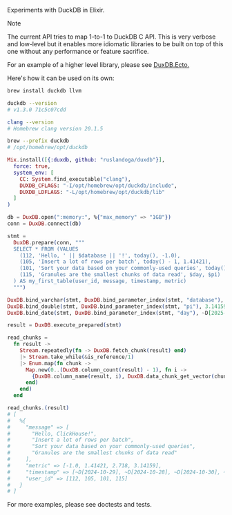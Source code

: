 Experiments with DuckDB in Elixir.

> [!NOTE]
>
> The current API tries to map 1-to-1 to DuckDB C API.
> This is very verbose and low-level but it enables more idiomatic libraries to be built on top of this one without any performance or feature sacrifice.
> 
> For an example of a higher level library, please see [DuxDB.Ecto.](https://github.com/ruslandoga/duxdb_ecto)

Here's how it can be used on its own:

```sh
brew install duckdb llvm

duckdb --version
# v1.3.0 71c5c07cdd

clang --version
# Homebrew clang version 20.1.5

brew --prefix duckdb
# /opt/homebrew/opt/duckdb
```

```elixir
Mix.install([{:duxdb, github: "ruslandoga/duxdb"}],
  force: true,
  system_env: [
    CC: System.find_executable("clang"),
    DUXDB_CFLAGS: "-I/opt/homebrew/opt/duckdb/include",
    DUXDB_LDFLAGS: "-L/opt/homebrew/opt/duckdb/lib"
  ]
)

db = DuxDB.open(":memory:", %{"max_memory" => "1GB"})
conn = DuxDB.connect(db)

stmt =
  DuxDB.prepare(conn, """
  SELECT * FROM (VALUES
    (112, 'Hello, ' || $database || '!', today(), -1.0),
    (105, 'Insert a lot of rows per batch', today() - 1, 1.41421),
    (101, 'Sort your data based on your commonly-used queries', today() + 1, 2.718),
    (115, 'Granules are the smallest chunks of data read', $day, $pi)
  ) AS my_first_table(user_id, message, timestamp, metric)
  """)

DuxDB.bind_varchar(stmt, DuxDB.bind_parameter_index(stmt, "database"), "ClickHouse")
DuxDB.bind_double(stmt, DuxDB.bind_parameter_index(stmt, "pi"), 3.14159)
DuxDB.bind_date(stmt, DuxDB.bind_parameter_index(stmt, "day"), ~D[2025-03-14])

result = DuxDB.execute_prepared(stmt)

read_chunks =
  fn result ->
    Stream.repeatedly(fn -> DuxDB.fetch_chunk(result) end)
    |> Stream.take_while(&is_reference/1)
    |> Enum.map(fn chunk ->
      Map.new(0..(DuxDB.column_count(result) - 1), fn i ->
        {DuxDB.column_name(result, i), DuxDB.data_chunk_get_vector(chunk, i)}
      end)
    end)
  end

read_chunks.(result)
# [
#   %{
#     "message" => [
#       "Hello, ClickHouse!",
#       "Insert a lot of rows per batch",
#       "Sort your data based on your commonly-used queries",
#       "Granules are the smallest chunks of data read"
#     ],
#     "metric" => [-1.0, 1.41421, 2.718, 3.14159],
#     "timestamp" => [~D[2024-10-29], ~D[2024-10-28], ~D[2024-10-30], ~D[2025-03-14]],
#     "user_id" => [112, 105, 101, 115]
#   }
# ]
```

For more examples, please see doctests and tests.
